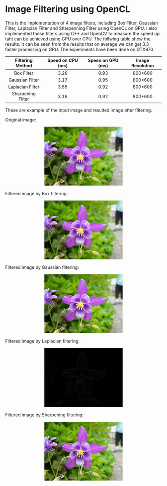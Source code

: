 # Image Filtering using OpenCL

This is the implementation of 4 image filters, including Box Filter, Gaussian Filter, Laplacian Filter and Sharpenning Filter using OpenCL on GPU.
I also implemented these filters using C++ and OpenCV to measure the speed up taht can be achieved using GPU over CPU.
The follwing table show the results. It can be seen from the results that on average we can get 3.3 faster processing on GPU.
The experiments have been done on GTX970.


| Filtering Method  |  Speed on CPU (ms) | Speen on GPU (ms) | Image Resolution |
| :---:             | :---: | :---: | :---: |
| Box Filter        | 3.26 | 0.93 | 800*600 |
| Gaussian Filter   | 3.17 | 0.95 | 800*600 |
| Laplacian Filter  | 3.55 | 0.92 | 800*600 |
| Sharpening Filter | 3.18 | 0.92 | 800*600 |

These are example of the input image and resulted image after filtering.


Original image:
<p align="center">
  <img  src="Box_Filter/input.jpg" alt="alt text" width="50%" height="50%" title="Box filtering using GPU">
</p>

Filtered image by Box filtering:
<p align="center">
  <img  src="Box_Filter/output_gpu.jpeg" alt="alt text" width="50%" height="50%" title="Box filtering using GPU">
</p>

Filtered image by Gaussian filtering:
<p align="center">
  <img  src="Gaussian_Filter/output_gpu.jpeg" alt="alt text" width="50%" height="50%" title="Box filtering using GPU">
</p>

Filtered image by Laplacian filtering:
<p align="center">
  <img  src="Laplacian_Filter/output_gpu.jpeg" alt="alt text" width="50%" height="50%" title="Box filtering using GPU">
</p>

Filtered image by Sharpening filtering:
<p align="center">
  <img  src="Sharpening_Filter/output_gpu.jpeg" alt="alt text" width="50%" height="50%" title="Box filtering using GPU">
</p>

